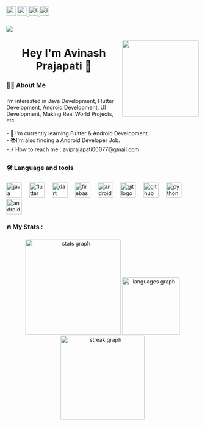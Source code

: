 <div align="left">
  <img src="https://img.shields.io/static/v1?message=Gmail&logo=gmail&label=&color=&logoColor=white&labelColor=&style=for-the-badge" height="25" alt="gmail logo"  />
  <a href="https://www.youtube.com/@budgetshopping24" target="_blank">
    <img src="https://img.shields.io/static/v1?message=Youtube&logo=youtube&label=&color=FF0000&logoColor=white&labelColor=&style=for-the-badge" height="25" alt="youtube logo"  />
  </a>
  <a href="https://www.linkedin.com/in/avinash-prajapati-1638ba314/" target="_blank">
    <img src="https://img.shields.io/static/v1?message=LinkedIn&logo=linkedin&label=&color=1769ff&logoColor=white&labelColor=&style=for-the-badge" height="25" alt="linkedin logo"  />
  </a>
  <a href="https://www.instagram.com/avi_listener/?utm_source=qr&igsh=anhpcHFzbHl5dWI5#" target="_blank">
    <img src="https://img.shields.io/static/v1?message=Instagram&logo=instagram&label=&color=FE7A16&logoColor=white&labelColor=&style=for-the-badge" height="25" alt="instagram logo"  />
  </a>
</div>

###


  <img src="https://visitor-badge.laobi.icu/badge?page_id=avi-prajapati.avi-prajapati&"  />
</div>

###

<img align="right" height="200" src="https://user-images.githubusercontent.com/58109796/233058941-9dd6c50a-a5ea-45fd-b788-c3bb8e00bffe.gif"  />

###

<h1 align="center">Hey I'm Avinash Prajapati 👋</h1>

###

<h3 align="left">👩‍💻  About Me</h3>

###

<p align="left">I’m interested in Java Development, Flutter Development, Android Development, UI Development, Making Real World Projects, etc.<br><br>- 🔭 I’m currently learning Flutter & Android Development.<br>- 📚I'm also finding a Android Developer Job.<br>- ⚡ How to reach me : aviprajapati00077@gmail.com</p>

###

<h3 align="left">🛠 Language and tools</h3>

###

<div align="left">
  <img src="https://cdn.jsdelivr.net/gh/devicons/devicon/icons/java/java-original.svg" height="40" alt="java logo"  />
  <img width="12" />
  <img src="https://cdn.jsdelivr.net/gh/devicons/devicon/icons/flutter/flutter-original.svg" height="40" alt="flutter logo"  />
  <img width="12" />
  <img src="https://cdn.jsdelivr.net/gh/devicons/devicon/icons/dart/dart-original.svg" height="40" alt="dart logo"  />
  <img width="12" />
  <img src="https://cdn.jsdelivr.net/gh/devicons/devicon/icons/firebase/firebase-plain.svg" height="40" alt="firebase logo"  />
  <img width="12" />
  <img src="https://cdn.jsdelivr.net/gh/devicons/devicon/icons/androidstudio/androidstudio-original.svg" height="40" alt="androidstudio logo"  />
  <img width="12" />
  <img src="https://cdn.jsdelivr.net/gh/devicons/devicon/icons/git/git-original.svg" height="40" alt="git logo"  />
  <img width="12" />
  <img src="https://cdn.jsdelivr.net/gh/devicons/devicon/icons/github/github-original.svg" height="40" alt="github logo"  />
  <img width="12" />
  <img src="https://cdn.jsdelivr.net/gh/devicons/devicon/icons/python/python-original.svg" height="40" alt="python logo"  />
  <img width="12" />
  <img src="https://cdn.jsdelivr.net/gh/devicons/devicon/icons/android/android-original.svg" height="40" alt="android logo"  />
</div>

###

<h3 align="left">🔥   My Stats :</h3>

###

<div align="center">
  <img src="https://github-readme-stats.vercel.app/api?username=avi-prajapati&hide_title=false&hide_rank=false&show_icons=true&include_all_commits=false&count_private=true&disable_animations=false&theme=dracula&locale=en&hide_border=false&order=1" height="250" alt="stats graph"  />
  <img src="https://github-readme-stats.vercel.app/api/top-langs?username=avi-prajapati&locale=en&hide_title=false&layout=compact&card_width=320&langs_count=5&theme=dracula&hide_border=false&order=2" height="150" alt="languages graph"  />
  <img src="https://streak-stats.demolab.com?user=avi-prajapati&locale=en&mode=daily&theme=dark&hide_border=false&border_radius=5&order=3" height="220" alt="streak graph"  />
</div>

###
###
